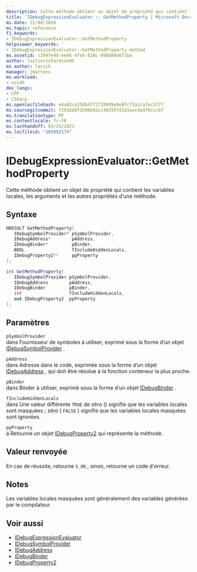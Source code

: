 ```yaml
---
description: Cette méthode obtient un objet de propriété qui contient les variables locales, les arguments et les autres propriétés d’une méthode.
title: 'IDebugExpressionEvaluator :: GetMethodProperty | Microsoft Docs'
ms.date: 11/04/2016
ms.topic: reference
f1_keywords:
- IDebugExpressionEvaluator::GetMethodProperty
helpviewer_keywords:
- IDebugExpressionEvaluator::GetMethodProperty method
ms.assetid: c394fe4d-eeb6-4feb-828c-098d84a6f1ba
author: leslierichardson95
ms.author: lerich
manager: jmartens
ms.workload:
- vssdk
dev_langs:
- CPP
- CSharp
ms.openlocfilehash: e4a82ce250b47f2f199d9e8e8fcf3a2ca7ec5777
ms.sourcegitcommit: f2916d8fd296b92cc402597d1d1eecda4f6cccbf
ms.translationtype: MT
ms.contentlocale: fr-FR
ms.lasthandoff: 03/25/2021
ms.locfileid: "105092174"
---
```

# <a name="idebugexpressionevaluatorgetmethodproperty"></a>IDebugExpressionEvaluator::GetMethodProperty
Cette méthode obtient un objet de propriété qui contient les variables locales, les arguments et les autres propriétés d’une méthode.

## <a name="syntax"></a>Syntaxe

```cpp
HRESULT GetMethodProperty( 
   IDebugSymbolProvider* pSymbolProvider,
   IDebugAddress*        pAddress,
   IDebugBinder*         pBinder,
   BOOL                  fIncludeHiddenLocals,
   IDebugProperty2**     ppProperty
);
```

```csharp
int GetMethodProperty(
   IDebugSymbolProvider pSymbolProvider,
   IDebugAddress        pAddress,
   IDebugBinder         pBinder,
   int                  fIncludeHiddenLocals,
   out IDebugProperty2  ppProperty
);
```

## <a name="parameters"></a>Paramètres
`pSymbolProvider`\
dans Fournisseur de symboles à utiliser, exprimé sous la forme d’un objet [IDebugSymbolProvider](../../../extensibility/debugger/reference/idebugsymbolprovider.md) .

`pAddress`\
dans Adresse dans le code, exprimée sous la forme d’un objet [IDebugAddress](../../../extensibility/debugger/reference/idebugaddress.md) , qui doit être résolue à la fonction conteneur la plus proche.

`pBinder`\
dans Binder à utiliser, exprimé sous la forme d’un objet [IDebugBinder](../../../extensibility/debugger/reference/idebugbinder.md) .

`fIncludeHiddenLocals`\
dans Une valeur différente `TRUE` de zéro () signifie que les variables locales sont masquées ; zéro ( `FALSE` ) signifie que les variables locales masquées sont ignorées.

`ppProperty`\
à Retourne un objet [IDebugProperty2](../../../extensibility/debugger/reference/idebugproperty2.md) qui représente la méthode.

## <a name="return-value"></a>Valeur renvoyée
 En cas de réussite, retourne `S_OK` , sinon, retourne un code d'erreur.

## <a name="remarks"></a>Notes
 Les variables locales masquées sont généralement des variables générées par le compilateur.

## <a name="see-also"></a>Voir aussi
- [IDebugExpressionEvaluator](../../../extensibility/debugger/reference/idebugexpressionevaluator.md)
- [IDebugSymbolProvider](../../../extensibility/debugger/reference/idebugsymbolprovider.md)
- [IDebugAddress](../../../extensibility/debugger/reference/idebugaddress.md)
- [IDebugBinder](../../../extensibility/debugger/reference/idebugbinder.md)
- [IDebugProperty2](../../../extensibility/debugger/reference/idebugproperty2.md)
